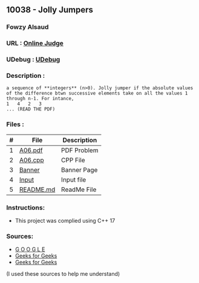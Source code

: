 
## 10038 - Jolly Jumpers
### Fowzy Alsaud
### URL     :   <a href="https://onlinejudge.org/index.php?option=com_onlinejudge&Itemid=8&category=12&page=show_problem&problem=979">Online Judge</a>
### UDebug  :   <a href="https://www.udebug.com/UVa/10038">UDebug</a>
### Description    :
    a sequence of **integers** (n>0). Jolly jumper if the absolute values of the difference btwn successive elements take on all the values 1 through n-1. For intance,
    1   4   2   3
    ... (READ THE PDF)


### Files  :
|   #   | File     | Description                      |
| :---: | -------- | -------------------------------- |
|   1   | [A06.pdf](A06.pdf)</a> | PDF Problem |
|   2   | [A06.cpp](A06.cpp)</a> | CPP File |
|   3   | [Banner](Banner)</a> | Banner Page |
|   4   | [Input](input)</a> | Input file |
|   5   | [README.md](README.md)</a> | ReadMe File |

### Instructions:
- This project was complied using C++ 17

### Sources:
- <a href="#">G O O G L E</a>
- <a href="https://www.geeksforgeeks.org/jolly-jumper-sequence/">Geeks for Geeks</a>
- <a href="https://www.geeksforgeeks.org/processing-strings-using-stdistringstream/#:~:text=The%20std%3A%3Aistringstream%20is,accessed%20as%20a%20string%20object.">Geeks for Geeks</a>

(I used these sources to help me understand)
